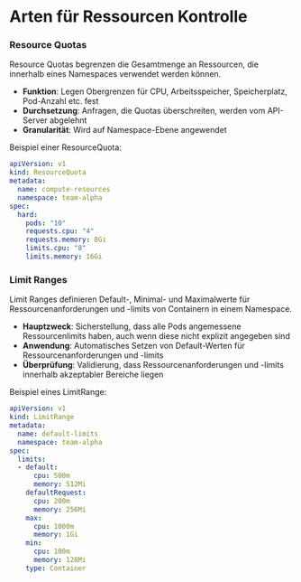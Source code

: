 # Arten für Ressourcen Kontrolle
### Resource Quotas

Resource Quotas begrenzen die Gesamtmenge an Ressourcen, die innerhalb eines Namespaces verwendet werden können.

- **Funktion**: Legen Obergrenzen für CPU, Arbeitsspeicher, Speicherplatz, Pod-Anzahl etc. fest
- **Durchsetzung**: Anfragen, die Quotas überschreiten, werden vom API-Server abgelehnt
- **Granularität**: Wird auf Namespace-Ebene angewendet

Beispiel einer ResourceQuota:

```yaml
apiVersion: v1
kind: ResourceQuota
metadata:
  name: compute-resources
  namespace: team-alpha
spec:
  hard:
    pods: "10"
    requests.cpu: "4"
    requests.memory: 8Gi
    limits.cpu: "8"
    limits.memory: 16Gi
```

### Limit Ranges

Limit Ranges definieren Default-, Minimal- und Maximalwerte für Ressourcenanforderungen und -limits von Containern in einem Namespace.

- **Hauptzweck**: Sicherstellung, dass alle Pods angemessene Ressourcenlimits haben, auch wenn diese nicht explizit angegeben sind
- **Anwendung**: Automatisches Setzen von Default-Werten für Ressourcenanforderungen und -limits
- **Überprüfung**: Validierung, dass Ressourcenanforderungen und -limits innerhalb akzeptabler Bereiche liegen

Beispiel eines LimitRange:

```yaml
apiVersion: v1
kind: LimitRange
metadata:
  name: default-limits
  namespace: team-alpha
spec:
  limits:
  - default:
      cpu: 500m
      memory: 512Mi
    defaultRequest:
      cpu: 200m
      memory: 256Mi
    max:
      cpu: 1000m
      memory: 1Gi
    min:
      cpu: 100m
      memory: 128Mi
    type: Container
```